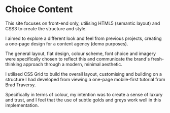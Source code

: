 # Choice Content

This site focuses on front-end only, utilising HTML5 (semantic layout) and CSS3 to create the structure and style.

I aimed to explore a different look and feel from previous projects, creating a one-page design for a content agency (demo purposes).

The general layout, flat design, colour scheme, font choice and imagery were specifically chosen to reflect this and communicate the brand's fresh-thinking approach through a modern, minimal aesthetic.

I utilised CSS Grid to build the overall layout, customising and building on a structure I had developed from viewing a one-page mobile-first tutorial from Brad Traversy.

Specifically in terms of colour, my intention was to create a sense of luxury and trust, and I feel that the use of subtle golds and greys work well in this implementation.